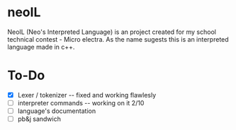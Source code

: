 # neoIL
NeoIL (Neo's Interpreted Language) is an project created for my school technical contest - Micro electra.
As the name sugests this is an interpreted language made in c++.
# To-Do
- [x] Lexer / tokenizer -- fixed and working flawlesly
- [ ] interpreter commands -- working on it 2/10
- [ ] language's documentation
- [ ] pb&j sandwich 
